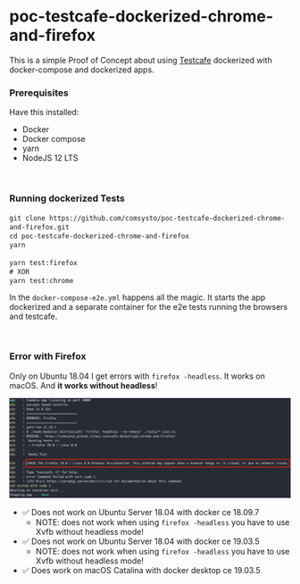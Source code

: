 # poc-testcafe-dockerized-chrome-and-firefox

This is a simple Proof of Concept about using [Testcafe](https://devexpress.github.io/testcafe/) dockerized with docker-compose and dockerized apps.

### Prerequisites

Have this installed:

- Docker
- Docker compose
- yarn
- NodeJS 12 LTS

&nbsp;

### Running dockerized Tests

```
git clone https://github.com/comsysto/poc-testcafe-dockerized-chrome-and-firefox.git
cd poc-testcafe-dockerized-chrome-and-firefox
yarn

yarn test:firefox
# XOR
yarn test:chrome
```

In the `docker-compose-e2e.yml` happens all the magic. It starts the app dockerized and a separate container for the e2e tests running the browsers and testcafe.

&nbsp;

### Error with Firefox

Only on Ubuntu 18.04 I get errors with `firefox -headless`. It works on macOS. And **it works without headless**!

![](./doc/error.png)

- :white_check_mark: Does not work on Ubuntu Server 18.04 with docker ce 18.09.7
  - NOTE: does not work when using `firefox -headless` you have to use Xvfb without headless mode!
- :white_check_mark: Does not work on Ubuntu Server 18.04 with docker ce 19.03.5
  - NOTE: does not work when using `firefox -headless` you have to use Xvfb without headless mode!
- :white_check_mark: Does work on macOS Catalina with docker desktop ce 19.03.5
